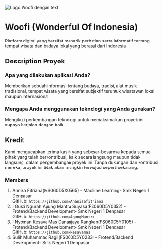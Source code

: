 ![Logo Woofi dengan text ](/Media/LogoText.png "Logo Woofi")

# **Woofi (Wonderful Of Indonesia)**
Platform digital yang bersifat menarik perhatian serta informatif tentang tempat wisata dan budaya lokal yang berasal dari Indonesia

## Description Proyek

### Apa yang dilakukan aplikasi Anda?
Memberikan sebuah informasi tentang budaya, tradisi, alat musik tradisional, tempat wisata yang bersifat subjektif teruntuk wisatawan lokal maupun internasional

### Mengapa Anda menggunakan teknologi yang Anda gunakan? 
Mengikuti perkembangan teknologi untuk memaksimalkan proyek ini supaya berjalan dengan baik

## Kredit
Kami mengucapkan terima kasih yang sebesar-besarnya kepada semua pihak yang telah berkontribusi, baik secara langsung maupun tidak langsung, dalam pengembangan proyek ini. Tanpa dukungan dan kontribusi mereka, proyek ini tidak akan mungkin terwujud seperti sekarang.

### Members
1. Annisa Fitriana(MS060D5X0565) - Machine Learning- Smk Negeri 1 Denpasar </br>
GitHub: ```https://github.com/Ananisafitriana```
2. I Gusti Ngurah Agung Mantra Suyasa(FS060D5Y0352) - Frotend/Backend Development- Smk Negeri 1 Denpasar </br>
GitHub: ```https://github.com/AgungMantra```
3. I Nyoman Kesava Mas Dananjaya Rangkan(FS060D5Y0105) - Frotend/Backend Development- Smk Negeri 1 Denpasar </br>
GitHub: ```https://github.com/kesavamas```
4. Sulih Muhammad Ragil(FS060D5Y0233) - Frotend/Backend Development- Smk Negeri 1 Denpasar </br>
